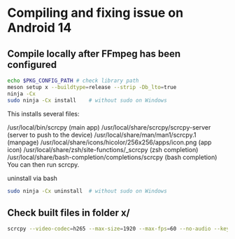 # Compiling and fixing issue on Android 14

## Compile locally after FFmpeg has been configured

```bash
echo $PKG_CONFIG_PATH # check library path
meson setup x --buildtype=release --strip -Db_lto=true
ninja -Cx
sudo ninja -Cx install    # without sudo on Windows
```

This installs several files:

/usr/local/bin/scrcpy (main app)
/usr/local/share/scrcpy/scrcpy-server (server to push to the device)
/usr/local/share/man/man1/scrcpy.1 (manpage)
/usr/local/share/icons/hicolor/256x256/apps/icon.png (app icon)
/usr/local/share/zsh/site-functions/_scrcpy (zsh completion)
/usr/local/share/bash-completion/completions/scrcpy (bash completion)
You can then run scrcpy.

uninstall via bash

```bash
sudo ninja -Cx uninstall  # without sudo on Windows
```

## Check built files in folder x/

```bash
scrcpy --video-codec=h265 --max-size=1920 --max-fps=60 --no-audio --keyboard=uhid
```
